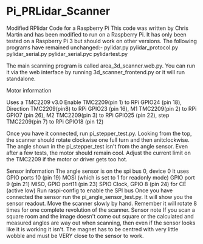 # Pi_PRLidar_Scanner
Modified RPlidar Code for a Raspberry Pi
This code was written by Chris Martin and has been modified to run on a Raspberry Pi. It has only been tested on a Raspberry Pi 3 but should work on other versions.
The following programs have remained unchanged:-
pylidar.py
pylidar_protocol.py
pylidar_serial.py
pylidar_serial.pyc
pylidartest.py

The main scanning program is called area_3d_scanner.web.py. You can run it via the web interface by running 3d_scanner_frontend.py or it will run standalone.

Motor information

Uses a TMC2209 v3.0
Enable TMC2209(pin 1) to RPi GPIO24 (pin 18),
Direction TMC2209(pin8) to RPi GPIO23 (pin 16),
M1 TMC2209(pin 2) to RPi GPIO7 (pin 26),
M2 TMC2209(pin 3) to RPi GPIO25 (pin 22),
step TMC2209(pin 7) to RPi GPIO18 (pin 12)

Once you have it connected, run pi_stepper_test.py. Looking from the top, the scanner should rotate clockwise one full turn and then anitclockwise. The angle shown in the pi_stepper_test isn't from the angle sensor. Even after a few tests, the motor should remain cool. Adjust the current limit on the TMC2209 if the motor or driver gets too hot.  

Sensor information
The angle sensor is on the spi bus 0, device 0
It uses 
GPIO ports 10 (pin 19) MOSI (which is set to 1 for readonly mode)
GPIO port 9 (pin 21) MISO, 
GPIO port11 (pin 23) SPIO Clock,
GPIO 8 (pin 24) for CE (active low) 
Run raspi-config to enable the SPI bus
Once you have connected the sensor run the pi_angle_sensor_test.py. It will show you the sensor readout. Move the scanner slowly by hand. Remember it will rotate 8 times for one complete revolution of the scanner.
Sensor note 
If you scan a square room and the image doesn't come out square or the calculated and measured angles are way out when scanning, then even if the sensor looks like it is working it isn't. The magnet has to be centred with very little wobble and must be VERY close to the sensor to work.
